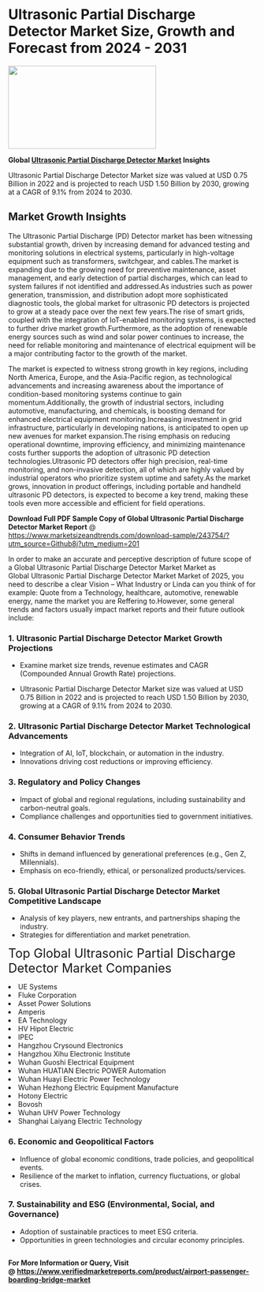 <H1>Ultrasonic Partial Discharge Detector Market Size, Growth and Forecast from 2024 - 2031</H1><img class="aligncenter size-medium wp-image-584254" src="https://thirdeyenews.in/wp-content/uploads/2024/09/Global-Market-Research-300x168.jpeg" alt="" width="300" height="168" /><p><strong>Global&nbsp;<a href="https://www.marketsizeandtrends.com/download-sample/243754/?utm_source=Github8j?utm_medium=201">Ultrasonic Partial Discharge Detector Market</a> Insights</strong></p><p>Ultrasonic Partial Discharge Detector Market size was valued at USD 0.75 Billion in 2022 and is projected to reach USD 1.50 Billion by 2030, growing at a CAGR of 9.1% from 2024 to 2030.</p><p><h2>Market Growth Insights</h2> <p>The Ultrasonic Partial Discharge (PD) Detector market has been witnessing substantial growth, driven by increasing demand for advanced testing and monitoring solutions in electrical systems, particularly in high-voltage equipment such as transformers, switchgear, and cables.The market is expanding due to the growing need for preventive maintenance, asset management, and early detection of partial discharges, which can lead to system failures if not identified and addressed.As industries such as power generation, transmission, and distribution adopt more sophisticated diagnostic tools, the global market for ultrasonic PD detectors is projected to grow at a steady pace over the next few years.The rise of smart grids, coupled with the integration of IoT-enabled monitoring systems, is expected to further drive market growth.Furthermore, as the adoption of renewable energy sources such as wind and solar power continues to increase, the need for reliable monitoring and maintenance of electrical equipment will be a major contributing factor to the growth of the market.</p> <p>The market is expected to witness strong growth in key regions, including North America, Europe, and the Asia-Pacific region, as technological advancements and increasing awareness about the importance of condition-based monitoring systems continue to gain momentum.Additionally, the growth of industrial sectors, including automotive, manufacturing, and chemicals, is boosting demand for enhanced electrical equipment monitoring.Increasing investment in grid infrastructure, particularly in developing nations, is anticipated to open up new avenues for market expansion.The rising emphasis on reducing operational downtime, improving efficiency, and minimizing maintenance costs further supports the adoption of ultrasonic PD detection technologies.Ultrasonic PD detectors offer high precision, real-time monitoring, and non-invasive detection, all of which are highly valued by industrial operators who prioritize system uptime and safety.As the market grows, innovation in product offerings, including portable and handheld ultrasonic PD detectors, is expected to become a key trend, making these tools even more accessible and efficient for field operations.</p> <p><span class=""><strong>Download Full PDF Sample Copy of Global Ultrasonic Partial Discharge Detector Market Report</strong> @ <a href="https://www.marketsizeandtrends.com/download-sample/243754/?utm_source=Github8j?utm_medium=201" target="_blank">https://www.marketsizeandtrends.com/download-sample/243754/?utm_source=Github8j?utm_medium=201</a></span></p><p>In order to make an accurate and perceptive description of future scope of a Global&nbsp;Ultrasonic Partial Discharge Detector Market Market as Global&nbsp;Ultrasonic Partial Discharge Detector Market Market of 2025, you need to describe a clear Vision &ndash; What Industry or Linda can you think of for example: Quote from a Technology, healthcare, automotive, renewable energy, name the market you are Reffering to.However, some general trends and factors usually impact market reports and their future outlook include:</p><h3>1.&nbsp;<strong>Ultrasonic Partial Discharge Detector Market Growth Projections</strong></h3><ul><li>Examine market size trends, revenue estimates and CAGR (Compounded Annual Growth Rate) projections.</li><li><p>Ultrasonic Partial Discharge Detector Market size was valued at USD 0.75 Billion in 2022 and is projected to reach USD 1.50 Billion by 2030, growing at a CAGR of 9.1% from 2024 to 2030.</p></li></ul><h3>2.&nbsp;<strong>Ultrasonic Partial Discharge Detector Market Technological Advancements</strong></h3><ul><li>Integration of AI, IoT, blockchain, or automation in the industry.</li><li>Innovations driving cost reductions or improving efficiency.</li></ul><h3>3.&nbsp;<strong>Regulatory and Policy Changes</strong></h3><ul><li>Impact of global and regional regulations, including sustainability and carbon-neutral goals.</li><li>Compliance challenges and opportunities tied to government initiatives.</li></ul><h3>4.&nbsp;<strong>Consumer Behavior Trends</strong></h3><ul><li>Shifts in demand influenced by generational preferences (e.g., Gen Z, Millennials).</li><li>Emphasis on eco-friendly, ethical, or personalized products/services.</li></ul><h3>5.&nbsp;<strong>Global Ultrasonic Partial Discharge Detector Market Competitive Landscape</strong></h3><ul><li>Analysis of key players, new entrants, and partnerships shaping the industry.</li><li>Strategies for differentiation and market penetration.</li></ul><p data-pm-slice="1 1 []"><span style="color: inherit; font-family: inherit; font-size: 25px;">Top Global Ultrasonic Partial Discharge Detector Market Companies</span></p><div class="" data-test-id=""><p><li>UE Systems</li><li> Fluke Corporation</li><li> Asset Power Solutions</li><li> Amperis</li><li> EA Technology</li><li> HV Hipot Electric</li><li> IPEC</li><li> Hangzhou Crysound Electronics</li><li> Hangzhou Xihu Electronic Institute</li><li> Wuhan Guoshi Electrical Equipment</li><li> Wuhan HUATIAN Electric POWER Automation</li><li> Wuhan Huayi Electric Power Technology</li><li> Wuhan Hezhong Electric Equipment Manufacture</li><li> Hotony Electric</li><li> Bovosh</li><li> Wuhan UHV Power Technology</li><li> Shanghai Laiyang Electric Technology</li></p></div><h3>6.&nbsp;<strong>Economic and Geopolitical Factors</strong></h3><ul><li>Influence of global economic conditions, trade policies, and geopolitical events.</li><li>Resilience of the market to inflation, currency fluctuations, or global crises.</li></ul><h3>7.&nbsp;<strong>Sustainability and ESG (Environmental, Social, and Governance)</strong></h3><ul><li>Adoption of sustainable practices to meet ESG criteria.</li><li>Opportunities in green technologies and circular economy principles.</li></ul><h2><strong style="font-size: 14px;">For More Information or Query, Visit @&nbsp;</strong><a style="background-color: #ffffff; font-size: 14px;" href="https://www.marketsizeandtrends.com/report/ultrasonic-partial-discharge-detector-market/" target="_blank">https://www.verifiedmarketreports.com/product/airport-passenger-boarding-bridge-market</a></h2>